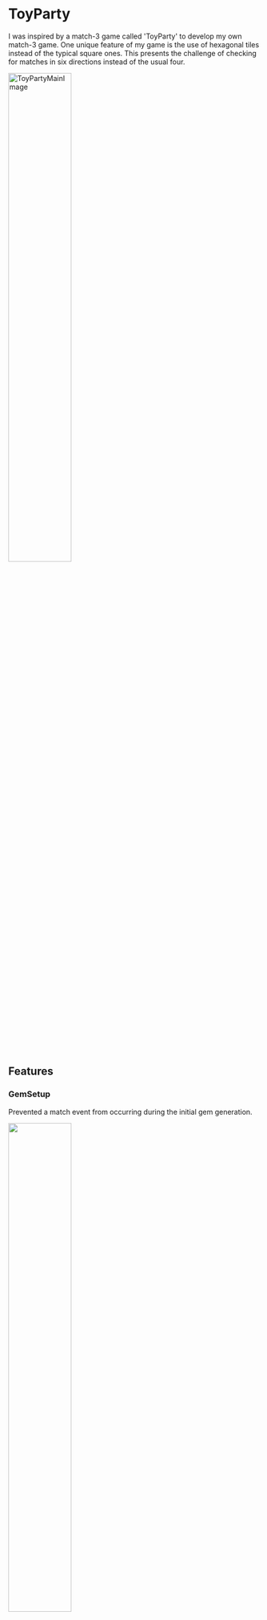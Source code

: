 # ToyParty

I was inspired by a match-3 game called 'ToyParty' to develop my own match-3 game. One unique feature of my game is the use of hexagonal tiles instead of the typical square ones. This presents the challenge of checking for matches in six directions instead of the usual four.

<img src="https://github.com/JasonShin10/ToyParty/assets/101558745/f0f8ef47-0fc3-4a18-82ed-383871ffa24d" alt="ToyPartyMainImage" width="50%" height="50%">

## Features
### GemSetup

Prevented a match event from occurring during the initial gem generation.

<img src="https://github.com/JasonShin10/april/assets/101558745/0a34a7c3-31ef-4002-9438-e2d2b1bda084" width ="50%" height="50%">

### 3-match

A 3-match refers to the event when three gems align consecutively

<img src="https://github.com/JasonShin10/april/assets/101558745/9b209267-a97e-41e4-852c-612014ce6c55" width ="50%" height="50%">

### 4-match

A 4-match occurs when four gems are adjacent.

<img src="https://github.com/JasonShin10/april/assets/101558745/426eaed1-41f4-4727-80d8-e63faa594e66" width ="50%" height="50%">

## Reference
https://www.redblobgames.com/grids/hexagons/
